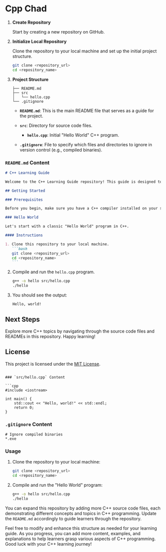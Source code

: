 # Cpp Chad

1. **Create Repository**

   Start by creating a new repository on GitHub.

2. **Initialize Local Repository**

   Clone the repository to your local machine and set up the initial project structure.

   ```bash
   git clone <repository_url>
   cd <repository_name>
   ```

3. **Project Structure**

   ```
   ├── README.md
   ├── src
   │   └── hello.cpp
   └── .gitignore
   ```

   - **`README.md`**: This is the main README file that serves as a guide for the project.

   - **`src`**: Directory for source code files.

     - **`hello.cpp`**: Initial "Hello World" C++ program.

   - **`.gitignore`**: File to specify which files and directories to ignore in version control (e.g., compiled binaries).

### `README.md` Content

````markdown
# C++ Learning Guide

Welcome to the C++ Learning Guide repository! This guide is designed to help you learn C++ programming from basics to more advanced topics.

## Getting Started

### Prerequisites

Before you begin, make sure you have a C++ compiler installed on your system.

### Hello World

Let's start with a classic "Hello World" program in C++.

#### Instructions

1. Clone this repository to your local machine.
   ```bash
   git clone <repository_url>
   cd <repository_name>
   ```
````

2. Compile and run the `hello.cpp` program.

   ```bash
   g++ -o hello src/hello.cpp
   ./hello
   ```

3. You should see the output:
   ```
   Hello, world!
   ```

## Next Steps

Explore more C++ topics by navigating through the source code files and READMEs in this repository. Happy learning!

## License

This project is licensed under the [MIT License](LICENSE).

````

### `src/hello.cpp` Content

```cpp
#include <iostream>

int main() {
    std::cout << "Hello, world!" << std::endl;
    return 0;
}
````

### `.gitignore` Content

```plaintext
# Ignore compiled binaries
*.exe
```

### Usage

1. Clone the repository to your local machine:

   ```bash
   git clone <repository_url>
   cd <repository_name>
   ```

2. Compile and run the "Hello World" program:

   ```bash
   g++ -o hello src/hello.cpp
   ./hello
   ```

You can expand this repository by adding more C++ source code files, each demonstrating different concepts and topics in C++ programming. Update the `README.md` accordingly to guide learners through the repository.

Feel free to modify and enhance this structure as needed for your learning guide. As you progress, you can add more content, examples, and explanations to help learners grasp various aspects of C++ programming. Good luck with your C++ learning journey!
